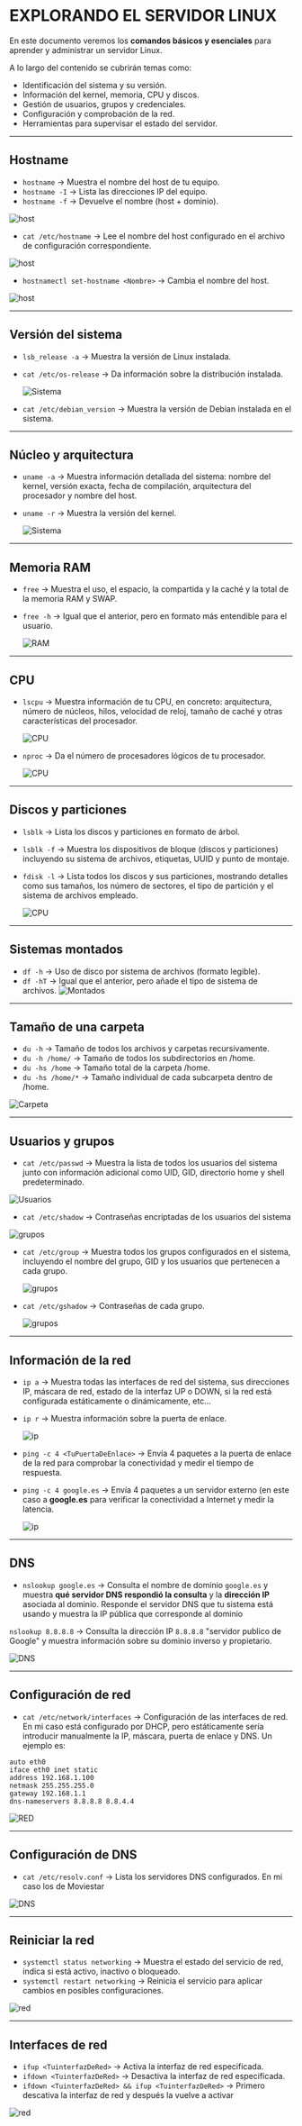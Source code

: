 # EXPLORANDO EL SERVIDOR LINUX

En este documento veremos los **comandos básicos y esenciales** para aprender y administrar un servidor Linux. 
 
A lo largo del contenido se cubrirán temas como:  

- Identificación del sistema y su versión.  
- Información del kernel, memoria, CPU y discos.  
- Gestión de usuarios, grupos y credenciales.  
- Configuración y comprobación de la red.  
- Herramientas para supervisar el estado del servidor.
  
---

##  Hostname
- `hostname` -> Muestra el nombre del host de tu equipo.  
- `hostname -I` -> Lista las direcciones IP del equipo.  
- `hostname -f` -> Devuelve el nombre (host + dominio).

![host](/img/hostname.png)
   
- `cat /etc/hostname` -> Lee el nombre del host configurado en el archivo de configuración correspondiente.  

![host](/img/hostname2.png)

- `hostnamectl set-hostname <Nombre>` -> Cambia el nombre del host.

![host](/img/host3.png)


---

##  Versión del sistema
- `lsb_release -a` -> Muestra la versión de Linux instalada.
- `cat /etc/os-release` -> Da información sobre la distribución instalada.
  
  ![Sistema](/img/VersionSistema.png)

- `cat /etc/debian_version` -> Muestra la versión de Debian instalada en el sistema.  

---

##  Núcleo y arquitectura
- `uname -a` -> Muestra información detallada del sistema: nombre del kernel, versión exacta, fecha de compilación, arquitectura del procesador y nombre del host.
   
- `uname -r` ->  Muestra la versión del kernel.

   ![Sistema](/img/VersionNucleo.png)


---

## Memoria RAM
- `free` -> Muestra el uso, el espacio, la compartida y la caché y la total de la memoria RAM y SWAP.  
- `free -h` -> Igual que el anterior, pero en formato más entendible para el usuario.
  
   ![RAM](/img/RAM.png)

---

## CPU
- `lscpu` -> Muestra información de tu CPU, en concreto: arquitectura, número de núcleos, hilos, velocidad de reloj, tamaño de caché y otras características del procesador.
  
   ![CPU](/img/cpu.png)
  
- `nproc` -> Da el número de procesadores lógicos de tu procesador.

   ![CPU](/img/cpu2.png)


---

## Discos y particiones
- `lsblk` -> Lista los discos y particiones en formato de árbol.  
- `lsblk -f` -> Muestra los dispositivos de bloque (discos y particiones) incluyendo su sistema de archivos, etiquetas, UUID y punto de montaje.
- `fdisk -l` -> Lista todos los discos y sus particiones, mostrando detalles como sus tamaños, los número de sectores, el tipo de partición y el sistema de archivos empleado.

     ![CPU](/img/discos.png)


---

## Sistemas montados
- `df -h` -> Uso de disco por sistema de archivos (formato legible).  
- `df -hT` -> Igual que el anterior, pero añade el tipo de sistema de archivos.
      ![Montados](/img/SistemasMontados.png)


---

## Tamaño de una carpeta
- `du -h` -> Tamaño de todos los archivos y carpetas recursivamente.  
- `du -h /home/` -> Tamaño de todos los subdirectorios en /home.  
- `du -hs /home` -> Tamaño total de la carpeta /home.  
- `du -hs /home/*` -> Tamaño individual de cada subcarpeta dentro de /home.

![Carpeta](/img/Tamaño.png)


---

## Usuarios y grupos
- `cat /etc/passwd` -> Muestra la lista de todos los usuarios del sistema junto con información adicional como UID, GID, directorio home y shell predeterminado.

![Usuarios](/img/usuarios.png)


- `cat /etc/shadow` -> Contraseñas encriptadas de los usuarios del sistema

![grupos](/img/grupos.png)

- `cat /etc/group` -> Muestra todos los grupos configurados en el sistema, incluyendo el nombre del grupo, GID y los usuarios que pertenecen a cada grupo.

  ![grupos](/img/grupos2.png)


- `cat /etc/gshadow` -> Contraseñas de cada grupo.

    ![grupos](/img/grupos3.png)

---

## Información de la red
- `ip a` -> Muestra todas las interfaces de red del sistema, sus direcciones IP, máscara de red, estado de la interfaz UP o DOWN, si la red está configurada estáticamente o dinámicamente, etc...
- `ip r` -> Muestra información sobre la puerta de enlace.

    ![ip](/img/red.png)


- `ping -c 4 <TuPuertaDeEnlace>` -> Envía 4 paquetes a la puerta de enlace de la red para comprobar la conectividad y medir el tiempo de respuesta.  
- `ping -c 4 google.es` -> Envía 4 paquetes a un servidor externo (en este caso a **google.es** para verificar la conectividad a Internet y medir la latencia.


    ![ip](/img/ping.png)

---

## DNS
- `nslookup google.es` -> Consulta el nombre de dominio `google.es` y muestra **qué servidor DNS respondió la consulta** y la **dirección IP** asociada al dominio. Responde el servidor DNS que tu sistema está usando y muestra la IP pública que corresponde al dominio

`nslookup 8.8.8.8` -> Consulta la dirección IP `8.8.8.8` "servidor publico de Google" y muestra información sobre su dominio inverso y propietario.  
   
![DNS](/img/DNS.png)

---

## Configuración de red
- `cat /etc/network/interfaces` -> Configuración de las interfaces de red. En mi caso está configurado por DHCP, pero estáticamente sería introducir manualmente la IP, máscara, puerta de enlace y DNS. Un ejemplo es:

```text
auto eth0
iface eth0 inet static
address 192.168.1.100
netmask 255.255.255.0
gateway 192.168.1.1
dns-nameservers 8.8.8.8 8.8.4.4
```

![RED](/img/comprobarRed.png)


---

## Configuración de DNS
- `cat /etc/resolv.conf` -> Lista los servidores DNS configurados. En mi caso los de Moviestar

![DNS](/img/configuracionDNS.png)


---

## Reiniciar la red
- `systemctl status networking` -> Muestra el estado del servicio de red, indica si está activo, inactivo o bloqueado.
- `systemctl restart networking` -> Reinicia el servicio para aplicar cambios en posibles configuraciones.

![red](/img/reiniciarRed.png)

---

## Interfaces de red
- `ifup <TuinterfazDeRed>` -> Activa la interfaz de red especificada.  
- `ifdown <TuinterfazDeRed>` -> Desactiva la interfaz de red especificada.  
- `ifdown <TuinterfazDeRed> && ifup <TuinterfazDeRed>` -> Primero descativa la interfaz de red y después la vuelve a activar

![red](/img/subirybajarRed.png)

